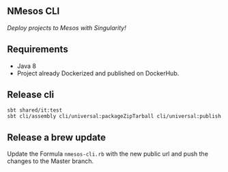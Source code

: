 ## NMesos CLI

*Deploy projects to Mesos with Singularity!*

Requirements
------------

* Java 8
* Project already Dockerized and published on DockerHub. 


## Release cli

```
sbt shared/it:test
sbt cli/assembly cli/universal:packageZipTarball cli/universal:publish
```

## Release a brew update

Update the Formula `nmesos-cli.rb` with the new public url 
and push the changes to the Master branch.
